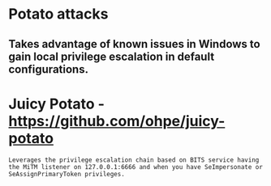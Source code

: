 # Potato attacks
##  Takes advantage of known issues in Windows to gain local privilege escalation in default configurations.

# Juicy Potato - https://github.com/ohpe/juicy-potato
`Leverages the privilege escalation chain based on BITS service having the MiTM listener on 127.0.0.1:6666 and when you have SeImpersonate or SeAssignPrimaryToken privileges. `
